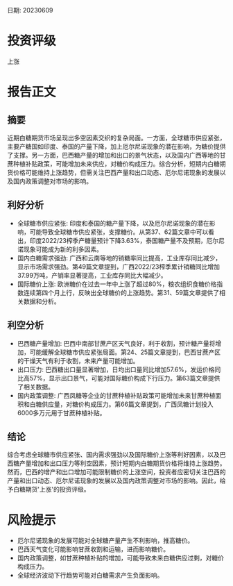 
日期: 20230609

# 投资评级

上涨

# 报告正文

## 摘要

近期白糖期货市场呈现出多空因素交织的复杂局面。一方面，全球糖市供应紧张，主要产糖国如印度、泰国的产量下降，加上厄尔尼诺现象的潜在影响，为糖价提供了支撑。另一方面，巴西糖产量的增加和出口的景气状态，以及国内广西等地的甘蔗种植补贴政策，可能增加未来供应，对糖价构成压力。综合分析，短期内白糖期货价格可能维持上涨趋势，但需关注巴西产量和出口动态、厄尔尼诺现象的发展以及国内政策调整对市场的影响。

## 利好分析

* 全球糖市供应紧张: 印度和泰国的糖产量下降，以及厄尔尼诺现象的潜在影响，可能导致全球糖市供应紧张，支撑糖价。从第37、62篇文章中可以看出，印度2022/23榨季产糖量预计下降3.63%，泰国糖产量不及预期，厄尔尼诺现象可能成为新的利多因素。
* 国内白糖需求强劲: 广西和云南等地的销糖率同比提高，工业库存同比减少，显示市场需求强劲。第49篇文章提到，广西2022/23榨季累计销糖同比增加37.99万吨，产销率显著提高，工业库存同比大幅减少。
* 国际糖价上涨: 欧洲糖价在过去一年中上涨了超过80%，粮农组织食糖价格指数连续第四个月上行，反映出全球糖价的上涨趋势。第31、59篇文章提供了相关数据和分析。

## 利空分析

* 巴西糖产量增加: 巴西中南部甘蔗产区天气良好，利于收割，预计糖产量将增加，可能缓解全球糖市供应紧张局面。第24、25篇文章提到，巴西甘蔗产区的干燥天气有利于收割，未来产量可能增加。
* 出口压力: 巴西糖出口量显著增加，日均出口量同比增加57.6%，发运价格同比高57%，显示出口景气，可能对国际糖价构成下行压力。第63篇文章提供了相关数据。
* 国内政策调整: 广西凤糖等企业的甘蔗种植补贴政策可能增加未来甘蔗种植面积和白糖供应量，对糖价构成压力。第66篇文章提到，广西凤糖计划投入6000多万元用于甘蔗种植补贴。

## 结论

综合考虑全球糖市供应紧张、国内需求强劲以及国际糖价上涨等利好因素，以及巴西糖产量增加和出口压力等利空因素，预计短期内白糖期货价格将维持上涨趋势。然而，巴西的增产和出口增加可能限制糖价的上涨空间，投资者应密切关注巴西的产量和出口动态、厄尔尼诺现象的发展以及国内政策调整对市场的影响。因此，给予白糖期货'上涨'的投资评级。

# 风险提示

* 厄尔尼诺现象的发展可能对全球糖产量产生不利影响，推高糖价。
* 巴西天气变化可能影响甘蔗收割和运输，进而影响糖价。
* 国内政策调整，如甘蔗种植补贴的增加，可能导致未来白糖供应过剩，对糖价构成压力。
* 全球经济波动下行趋势可能对白糖需求产生负面影响。
